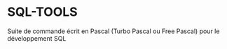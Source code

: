 # SQL-TOOLS
Suite de commande écrit en Pascal (Turbo Pascal ou Free Pascal) pour le développement SQL
